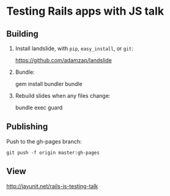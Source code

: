 # Testing Rails apps with JS talk

## Building

1. Install landslide, with `pip`, `easy_install`, or `git`:

    https://github.com/adamzap/landslide

2. Bundle:

    gem install bundler
    bundle

3. Rebuild slides when any files change:

    bundle exec guard

## Publishing

Push to the gh-pages branch:

    git push -f origin master:gh-pages

## View

http://jayunit.net/rails-js-testing-talk
